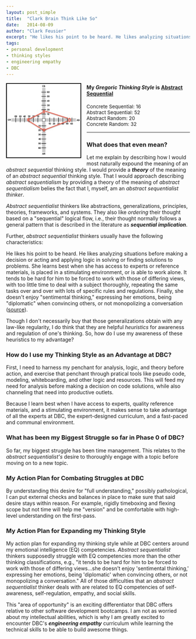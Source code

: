 ```yaml
---
layout: post_simple
title:  "Clark Brain Think Like So"
date:   2014-08-09
author: "Clark Feusier"
excerpt: "He likes his point to be heard. He likes analyzing situations before making a decision or acting and applying logic in solving or finding solutions to problems. She learns best when she has access to experts or reference materials, is placed in a stimulating environment, or is able to work alone. It tends to be hard for him to be forced to work with those of differing views, with too little time to deal with a subject thoroughly, repeating the same tasks over and over with lots of specific rules and regulations. Finally, she doesn't enjoy ''sentimental thinking,'' expressing her emotions, being 'diplomatic' when convincing others, or not monopolizing a conversation ..."
tags:
- personal development
- thinking styles
- engineering empathy
- DBC
---
```


<img style="border: 2px solid black; float: left; margin: 2px 15px 10px 0px;" src="/img/blog/thinkingstylegraph.jpg" alt="Graph of Clark Feusier's Gregoric thinking style score" width="40%" height="auto">

<h4 style="text-align: left;">My <em><strong>Gregoric Thinking Style</strong></em> is <a href="http://web.cortland.edu/andersmd/learning/gregorc.htm" target="_blank" style="text-decoration: underline;">Abstract Sequential</a></h4>

<ul>
    <li style="list-style: none; font-size: 10pt;">Concrete Sequential: 16</li>
    <li style="list-style: none; font-size: 10pt;">Abstract Sequential: 52</li>
    <li style="list-style: none; font-size: 10pt;">Abstract Random: 20</li>
    <li style="list-style: none; font-size: 10pt;">Concrete Random: 32</li>
</ul>
<hr />
<h3 style="text-align: left; clear: right;">What does that even mean?</h3>


Let me explain by describing how I would most naturally expound the meaning of an *abstract sequential* thinking style. I would provide a ***theory*** of the meaning of an *abstract sequential* thinking style. That I would approach describing *abstract sequentialism* by providing a theory of the meaning of *abstract sequentialism* belies the fact that I, myself, am an *abstract sequentialist thinker*.


*Abstract sequentialist* thinkers like abstractions, generalizations, principles, theories, frameworks, and systems. They also like *ordering* their thought based on a "sequential" logical flow, i.e., their thought normally follows a general pattern that is described in the literature as ***sequential implication***.

Further, *abstract sequentialist* thinkers usually have the following characteristics:

He likes his point to be heard. He likes analyzing situations before making a decision or acting and applying logic in solving or finding solutions to problems. She learns best when she has access to experts or reference materials, is placed in a stimulating environment, or is able to work alone. It tends to be hard for him to be forced to work with those of differing views, with too little time to deal with a subject thoroughly, repeating the same tasks over and over with lots of specific rules and regulations. Finally, she doesn't enjoy "sentimental thinking," expressing her emotions, being "diplomatic" when convincing others, or not monopolizing a conversation (<a href="http://web.cortland.edu/andersmd/learning/gregorc.htm" target="_blank">source</a>).

Though I don't necessarily buy that those generalizations obtain with any law-like regularity, I do think that they are helpful *heuristics* for awareness and regulation of one's thinking. So, how do I use my awareness of these heuristics to my advantage?

### How do I use my Thinking Style as an Advantage at DBC?

First, I need to harness my penchant for analysis, logic, and theory before action, and exercise that penchant through pratical tools like pseudo code, modeling, whiteboarding, and other logic and resources. This will feed my need for analysis before making a decision on code solutions, while also channeling that need into productive outlets.

Because I learn best when I have access to experts, quality reference materials, and a stimulating environment, it makes sense to take advantage of all the experts at DBC, the expert-designed curriculum, and a fast-paced and communal environment.

### What has been my Biggest Struggle so far in Phase 0 of DBC?

So far, my biggest struggle has been time management. This relates to the *abstract sequentialist's* desire to thoroughly engage with a topic before moving on to a new topic.

### My Action Plan for Combating Struggles at DBC

By understanding this desire for "full understanding," possibly pathological, I can put external checks and balances in place to make sure that said desire stays within reason. For example, rigidly timeboxing and flexing scope but not time will help me "version" and be comfortable with high-level understanding on the first-pass.

### My Action Plan for Expanding my Thinking Style

My action plan for expanding my thinking style while at DBC centers around my emotional intelligence (EQ) competencies. *Abstract sequentialist* thinkers supposedly struggle with EQ competencies more than the other thinking classifications, e.g., "it tends to be hard for him to be forced to work with those of differing views...she doesn't enjoy 'sentimental thinking,' expressing her emotions, being 'diplomatic' when convincing others, or not monopolizing a conversation." All of those difficulties that an *abstract sequentialist* thinker deals with are related to EQ competencies of self-awareness, self-regulation, empathy, and social skills.

This "area of opportunity" is an exciting differentiator that DBC offers relative to other software development bootcamps. I am not as worried about my intellectual abilities, which is why I am greatly excited to encounter DBC's ***engineering empathy*** curriculum while learning the technical skills to be able to build awesome things.
